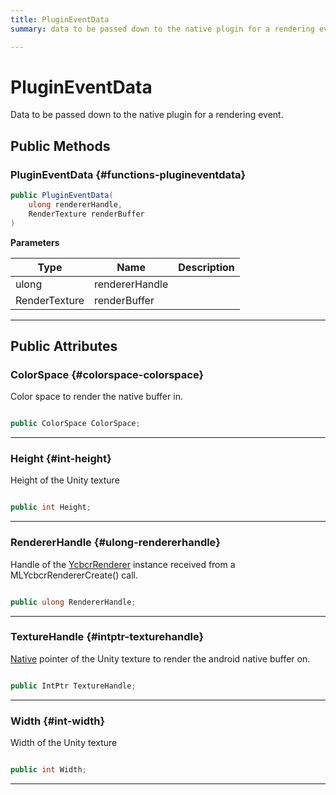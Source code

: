 ```yaml
---
title: PluginEventData
summary: data to be passed down to the native plugin for a rendering event. 

---
```


# PluginEventData




Data to be passed down to the native plugin for a rendering event.   





## Public Methods

###  PluginEventData {#functions-plugineventdata}

```csharp
public PluginEventData(
    ulong rendererHandle,
    RenderTexture renderBuffer
)
```


**Parameters**

| Type | Name  | Description  | 
|--|--|--|
| ulong |rendererHandle||
| RenderTexture |renderBuffer||






-----------

## Public Attributes

### ColorSpace {#colorspace-colorspace}

Color space to render the native buffer in. 

```csharp

public ColorSpace ColorSpace;

```






-----------

### Height {#int-height}

Height of the Unity texture 

```csharp

public int Height;

```






-----------

### RendererHandle {#ulong-rendererhandle}

Handle of the [YcbcrRenderer](/versioned_docs/version-31-Aug-2023/unity-api/api/UnityEngine.XR.MagicLeap/YcbcrRenderer/UnityEngine.XR.MagicLeap.YcbcrRenderer.md) instance received from a MLYcbcrRendererCreate() call. 

```csharp

public ulong RendererHandle;

```






-----------

### TextureHandle {#intptr-texturehandle}

[Native](/versioned_docs/version-31-Aug-2023/unity-api/api/UnityEngine.XR.MagicLeap.Native/UnityEngine.XR.MagicLeap.Native.md) pointer of the Unity texture to render the android native buffer on. 

```csharp

public IntPtr TextureHandle;

```






-----------

### Width {#int-width}

Width of the Unity texture 

```csharp

public int Width;

```






-----------


